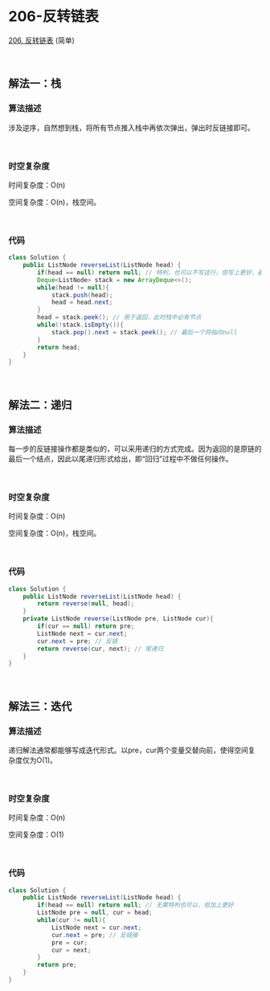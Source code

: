 # 206-反转链表

[206. 反转链表](https://leetcode-cn.com/problems/reverse-linked-list/) (简单)

<br />

## 解法一：栈

### 算法描述

涉及逆序，自然想到栈，将所有节点推入栈中再依次弹出，弹出时反链接即可。

<br />

### 时空复杂度

时间复杂度：O(n)

空间复杂度：O(n)，栈空间。

<br />

### 代码

```java
class Solution {
    public ListNode reverseList(ListNode head) {
        if(head == null) return null; // 特判，也可以不写这行，但写上更好，避免head为null时后续代码的执行
        Deque<ListNode> stack = new ArrayDeque<>();
        while(head != null){
            stack.push(head);
            head = head.next;
        }
        head = stack.peek(); // 用于返回，此时栈中必有节点
        while(!stack.isEmpty()){
            stack.pop().next = stack.peek(); // 最后一个将指向null
        }
        return head;
    }
}
```

<br /> 

## 解法二：递归

### 算法描述

每一步的反链接操作都是类似的，可以采用递归的方式完成。因为返回的是原链的最后一个结点，因此以尾递归形式给出，即“回归”过程中不做任何操作。

<br />

### 时空复杂度

时间复杂度：O(n)

空间复杂度：O(n)，栈空间。

<br />

### 代码

```java
class Solution {
    public ListNode reverseList(ListNode head) {
        return reverse(null, head);
    }
    private ListNode reverse(ListNode pre, ListNode cur){
        if(cur == null) return pre;
        ListNode next = cur.next;
        cur.next = pre; // 反链
        return reverse(cur, next); // 尾递归
    }
}
```

<br />

## 解法三：迭代

### 算法描述

递归解法通常都能够写成迭代形式。以pre，cur两个变量交替向前，使得空间复杂度仅为O(1)。

<br />

### 时空复杂度

时间复杂度：O(n)

空间复杂度：O(1)

<br />

### 代码

```java
class Solution {
    public ListNode reverseList(ListNode head) {
        if(head == null) return null; // 无需特判也可以，但加上更好
        ListNode pre = null, cur = head;
        while(cur != null){
            ListNode next = cur.next;
            cur.next = pre; // 反链接
            pre = cur;
            cur = next;
        }
        return pre;
    }
}
```

